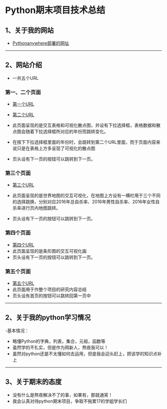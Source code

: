 # Python期末项目技术总结

## 1、关于我的网站

* [Pythonanywhere部署的网址](http://linpican33.pythonanywhere.com/) 

***

## 2、网站介绍

* 一共五个URL 

### 第一、二个页面

* [第一个URL](http://linpican33.pythonanywhere.com/)
* [第二个URL](http://linpican33.pythonanywhere.com/suicide1)

* 此页面呈现的是交互表格和可视化散点图，并设有下拉选择框，表格数据和散点图会随着下拉选择框所对应的年份而跳转变化。
* 在按下下拉选择框里面的年份时，会跳转到第二个URL里面，而于页面内容来说只是在表格上方多呈现了可视化的散点图
* 页头设有下一页的按钮可以跳转到下一页。

### 第三个页面

* [第三个URL](http://linpican33.pythonanywhere.com/p2.html) 

* 此页面呈现的是世界地图的交互可视化，在地图上方设有一横栏用于三个不同的选择跳换，分别对应2016年总自杀率、2016年男性自杀率、2016年女性自杀率进行页内地图跳转。
* 页头设有下一页的按钮可以跳转到下一页。

### 第四个页面

* [第四个URL](http://linpican33.pythonanywhere.com/p3.html)
* 此页面呈现的是条形图的交互可视化画
* 页头设有下一页的按钮可以跳转到下一页。

### 第五个页面
* [第五个URL](http://linpican33.pythonanywhere.com/p4.html)
* 此页面用于作整个项目的研究内容总结
* 页头设有首页的按钮可以跳转回第一页中

***

## 2、关于我的python学习情况
  -基本情况：
* 略懂Python的字典，列表，集合，元祖，函数等
* 虽然学的不扎实，但是作为网新人，熬夜我可以！
* 虽然对python还是不太懂如何去运用，但是我会迎头赶上，把该学的知识点补上
  
***

## 3、关于期末的态度
* 没有什么是熬夜解决不了的事，如果有，那就通宵！
* 我会认真对待python期末项目，争取不拖累17的学姐学长们
